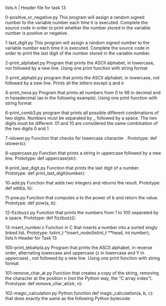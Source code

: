 lists.h | Header file for task 13

0-positive_or_negative.py This program will assign a random signed number to the variable number each time it is executed. Complete the source code in order to print whether the number stored in the variable number is positive or negative.

1-last_digit.py This program will assign a random signed number to the variable number each time it is executed. Complete the source code in order to print the last digit of the number stored in the variable number.

2-print_alphabet.py Program that prints the ASCII alphabet, in lowercase, not followed by a new line. Using one print function with string format

3-print_alphabt.py program that prints the ASCII alphabet, in lowercase, not followed by a new line. Prints all the letters except q and e

4-print_hexa.py Program that prints all numbers from 0 to 98 in decimal and in hexadecimal (as in the following example). Using one print function with string format

6-print_comb3.py program that prints all possible different combinations of two digits. Numbers must be separated by ,, followed by a space. The two digits must be different. 01 and 10 are considered the same combination of the two digits 0 and 1

7-islower.py Function that checks for lowercase character . Prototype: def islower(c):

8-uppercase.py Function that prints a string in uppercase followed by a new line. Prototype: def uppercase(str):

9-print_last_digit.py Function that prints the last digit of a number. Prototype: def print_last_digit(number):

10-add.py Function that adds two integers and returns the result. Prototype: def add(a, b):

11-pow.py Function that computes a to the power of b and return the value. Prototype: def pow(a, b):

12-fizzbuzz.py Function that prints the numbers from 1 to 100 separated by a space. Prototype: def fizzbuzz():

13-insert_number.c Function in C that inserts a number into a sorted singly linked list. Prototype: listint_t *insert_node(listint_t **head, int number); lists.h Header for Task 13

100-print_tebahpla.py Program that prints the ASCII alphabet, in reverse order, alternating lowercase and uppercase (z in lowercase and Y in uppercase) , not followed by a new line. Using one print function with string format

101-remove_char_at.py Function that creates a copy of the string, removing the character at the position n (not the Python way, the “C array index”). Prototype: def remove_char_at(str, n):

102-magic_calculation.py Python function def magic_calculation(a, b, c): that does exactly the same as the following Python bytecode:
